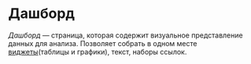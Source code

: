# Дашборд

_Дашборд_ — страница, которая содержит визуальное представление данных для анализа.
Позволяет собрать в одном месте [виджеты](widget.md)(таблицы и графики), текст, наборы ссылок.


